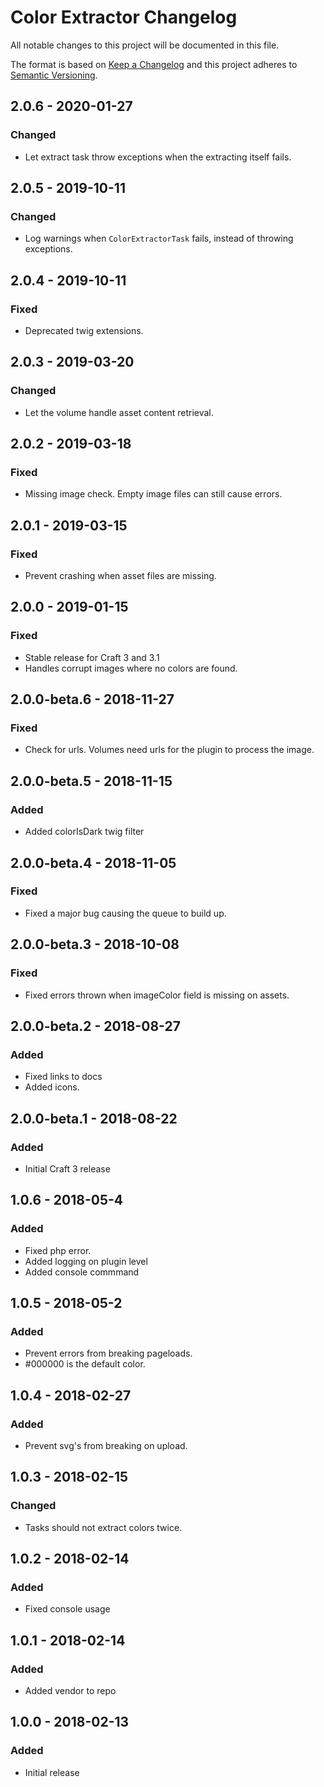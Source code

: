 # Color Extractor Changelog

All notable changes to this project will be documented in this file.

The format is based on [Keep a Changelog](http://keepachangelog.com/) and this project adheres to [Semantic Versioning](http://semver.org/).

## 2.0.6 - 2020-01-27
### Changed
- Let extract task throw exceptions when the extracting itself fails.

## 2.0.5 - 2019-10-11
### Changed
- Log warnings when `ColorExtractorTask` fails, instead of throwing exceptions.

## 2.0.4 - 2019-10-11
### Fixed
- Deprecated twig extensions.

## 2.0.3 - 2019-03-20
### Changed
- Let the volume handle asset content retrieval.

## 2.0.2 - 2019-03-18
### Fixed
- Missing image check. Empty image files can still cause errors.

## 2.0.1 - 2019-03-15
### Fixed
- Prevent crashing when asset files are missing.

## 2.0.0 - 2019-01-15
### Fixed
- Stable release for Craft 3 and 3.1
- Handles corrupt images where no colors are found.

## 2.0.0-beta.6 - 2018-11-27
### Fixed
- Check for urls. Volumes need urls for the plugin to process the image.

## 2.0.0-beta.5 - 2018-11-15
### Added
- Added colorIsDark twig filter

## 2.0.0-beta.4 - 2018-11-05
### Fixed
- Fixed a major bug causing the queue to build up.

## 2.0.0-beta.3 - 2018-10-08
### Fixed
- Fixed errors thrown when imageColor field is missing on assets.

## 2.0.0-beta.2 - 2018-08-27
### Added
- Fixed links to docs
- Added icons.

## 2.0.0-beta.1 - 2018-08-22
### Added
- Initial Craft 3 release

## 1.0.6 - 2018-05-4
### Added
- Fixed php error.
- Added logging on plugin level
- Added console commmand

## 1.0.5 - 2018-05-2
### Added
- Prevent errors from breaking pageloads.
- #000000 is the default color.

## 1.0.4 - 2018-02-27
### Added
- Prevent svg's from breaking on upload.

## 1.0.3 - 2018-02-15
### Changed
- Tasks should not extract colors twice.

## 1.0.2 - 2018-02-14
### Added
- Fixed console usage

## 1.0.1 - 2018-02-14
### Added
- Added vendor to repo

## 1.0.0 - 2018-02-13
### Added
- Initial release